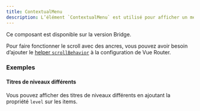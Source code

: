 ```yaml
---
title: ContextualMenu
description: L’élément `ContextualMenu` est utilisé pour afficher un menu avec une liste d’ancres pour la navigation.
---
```


<doc-alert-bridge class="mb-8">

Ce composant est disponible sur la version Bridge.

</doc-alert-bridge>

<doc-tabs>

<doc-tab-item label="Utilisation">

<doc-example file="contextual-menu/usage"></doc-example>


<doc-alert type="info">

Pour faire fonctionner le scroll avec des ancres, vous pouvez avoir besoin d’ajouter le [helper `scrollBehavior`](/composants-techniques/helpers/scroll-behavior/) à la configuration de Vue Router.

</doc-alert>

### Exemples

#### Titres de niveaux différents

Vous pouvez afficher des titres de niveaux différents en ajoutant la propriété `level` sur les items.

<doc-example file="contextual-menu/levels"></doc-example>

</doc-tab-item>

<doc-tab-item label="API">
<doc-api name="contextual-menu"></doc-api>
</doc-tab-item>

</doc-tabs>
